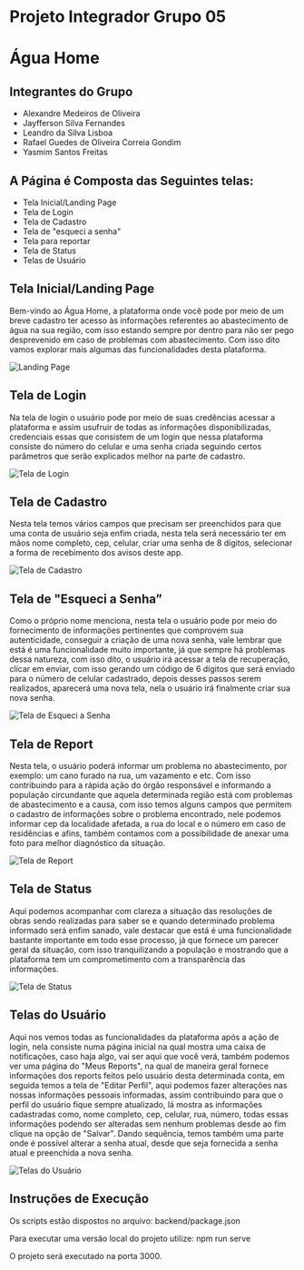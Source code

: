 # **Projeto Integrador Grupo 05**

# Água Home

## Integrantes do Grupo

* Alexandre Medeiros de Oliveira
* Jayfferson Silva Fernandes
* Leandro da Silva Lisboa
* Rafael Guedes de Oliveira Correia Gondim
* Yasmim Santos Freitas

## A Página é Composta das Seguintes telas:

* Tela Inicial/Landing Page
* Tela de Login
* Tela de Cadastro
* Tela de "esqueci a senha"
* Tela para reportar
* Tela de Status
* Telas de Usuário


## Tela Inicial/Landing Page

Bem-vindo ao Água Home, a plataforma onde você pode por meio de um breve cadastro ter acesso às informações referentes ao abastecimento de água na sua região,
com isso estando sempre por dentro para não ser pego desprevenido em caso de problemas com abastecimento. Com isso dito vamos explorar mais algumas das funcionalidades desta plataforma.

![Landing Page](./images/Readme%20-%20Landing%20Page.png)

## Tela de Login

Na tela de login o usuário pode por meio de suas credências acessar a plataforma e assim usufruir de todas as informações disponibilizadas, credenciais essas que consistem de um login que nessa plataforma consiste do número do celular e uma senha criada seguindo certos parâmetros que serão explicados melhor na parte de cadastro.

![Tela de Login](./public/images/Readme%20-%20Login.png)


## Tela de Cadastro

Nesta tela temos vários campos que precisam ser preenchidos para que uma conta de usuário seja enfim criada, nesta tela será necessário ter em mãos nome completo, cep, celular, criar uma senha de 8 dígitos, selecionar a forma de recebimento dos avisos deste app.

![Tela de Cadastro](./public/images/Readme%20-%20Cadastro.png)

## Tela de "Esqueci a Senha”

Como o próprio nome menciona, nesta tela o usuário pode por meio do fornecimento de informações pertinentes que comprovem sua autenticidade, conseguir a criação de uma nova senha, vale lembrar que está é uma funcionalidade muito importante, já que sempre há problemas dessa natureza, com isso dito, o usuário irá acessar a tela de recuperação, clicar em enviar, com isso gerando um código de 6 dígitos que será enviado para o número de celular cadastrado, depois desses passos serem realizados, aparecerá uma nova tela, nela o usuário irá finalmente criar sua nova senha.

![Tela de Esqueci a Senha](./public/images/Readme%20-%20esqueci%20a%20senha.png)

## Tela de Report

Nesta tela, o usuário poderá informar um problema no abastecimento, por exemplo: um cano furado na rua, um vazamento e etc. Com isso contribuindo para a rápida ação do órgão responsável e informando a população circundante que aquela determinada região está com problemas de abastecimento e a causa, com isso temos alguns campos que permitem o cadastro de informações sobre o problema encontrado, nele podemos informar cep da localidade afetada, a rua do local e o número em caso de residências e afins, também contamos com a possibilidade de anexar uma foto para melhor diagnóstico da situação.

![Tela de Report](./public/images/Readme%20-%20Report.png)

## Tela de Status

Aqui podemos acompanhar com clareza a situação das resoluções de obras sendo realizadas para saber se e quando determinado problema informado será enfim sanado, vale destacar que está é uma funcionalidade bastante importante em todo esse processo, já que fornece um parecer geral da situação, com isso tranquilizando a população e mostrando que a plataforma tem um comprometimento com a transparência das informações.

![Tela de Status](./public/images/Readme%20-%20Status.png)

## Telas do Usuário

Aqui nos vemos todas as funcionalidades da plataforma após a ação de login, nela consiste numa página inicial na qual mostra uma caixa de notificações, caso haja algo, vai ser aqui que você verá, também podemos ver uma página do "Meus Reports", na qual de maneira geral fornece informações dos reports feitos pelo usuário desta determinada conta, em seguida temos a tela de "Editar Perfil", aqui podemos fazer alterações nas nossas informações pessoais informadas, assim contribuindo para que o perfil do usuário fique sempre atualizado, lá mostra as informações cadastradas como, nome completo, cep, celular, rua, número, todas essas informações podendo ser alteradas sem nenhum problemas desde ao fim clique na opção de "Salvar". Dando sequência, temos também uma parte onde é possível alterar a senha atual, desde que seja fornecida a senha atual e preenchida a nova senha.

 ![Telas do Usuário](./public/images/Readme%20-%20Paginas%20do%20usuario.png)

## Instruções de Execução

Os scripts estão dispostos no arquivo:
backend/package.json

Para executar uma versão local do projeto utilize: 
npm run serve

O projeto será executado na porta 3000. 


 













 


